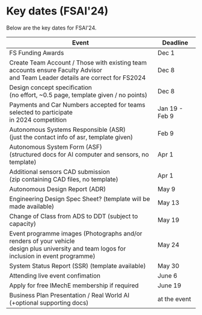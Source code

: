# Key dates (FSAI'24)

Below are the key dates for FSAI'24. 

| Event | Deadline |
| --- | --- |
| FS Funding Awards | Dec 1 |
| Create Team Account / Those with existing team accounts ensure Faculty Advisor <br /> and Team Leader details are correct for FS2024  | Dec 8 |
| Design concept specification <br /> (no effort, ~0.5 page, template given / no points) | Dec 8 |
| Payments and Car Numbers accepted for teams selected to participate <br /> in 2024 competition | Jan 19 - Feb 9 |
| Autonomous Systems Responsible (ASR) <br /> (just the contact info of asr, template given) | Feb 9 |
| Autonomous System Form (ASF) <br /> (structured docs for AI computer and sensors, no template) | Apr 1 |
| Additional sensors CAD submission <br /> (zip containing CAD files, no template) | Apr 1 |
| Autonomous Design Report (ADR) | May 9 |
| Engineering Design Spec Sheet? (template will be made available) | May 13 |
| Change of Class from ADS to DDT (subject to capacity) | May 19 |
| Event programme images (Photographs and/or renders of your vehicle <br /> design plus university and team logos for inclusion in event programme) | May 24 |
| System Status Report (SSR) (template available) | May 30 |
| Attending live event confimation | June 6 |
| Apply for free IMechE membership if required | June 19 |
| Business Plan Presentation / Real World AI <br /> (+optional supporting docs) | at the event |